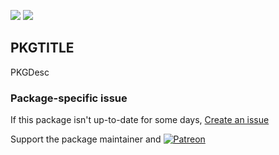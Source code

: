 [![](https://img.shields.io/chocolatey/v/ktechlab?color=green&label=ktechlab)](https://chocolatey.org/packages/ktechlab) [![](https://img.shields.io/chocolatey/dt/ktechlab)](https://chocolatey.org/packages/ktechlab)

## PKGTITLE

PKGDesc

### Package-specific issue
If this package isn't up-to-date for some days, [Create an issue](https://github.com/tunisiano187/Chocolatey-packages/issues/new/choose)

Support the package maintainer and [![Patreon](https://cdn.jsdelivr.net/gh/tunisiano187/Chocolatey-packages@d15c4e19c709e7148588d4523ffc6dd3cd3c7e5e/icons/patreon.png)](https://www.patreon.com/tunisiano)
